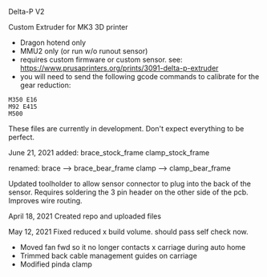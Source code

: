 Delta-P V2

Custom Extruder for MK3 3D printer
- Dragon hotend only
- MMU2 only (or run w/o runout sensor)
- requires custom firmware or custom sensor. see: https://www.prusaprinters.org/prints/3091-delta-p-extruder
- you will need to send the following gcode commands to calibrate for the gear reduction:
```
M350 E16
M92 E415
M500
```

These files are currently in development. Don't expect everything to be perfect.

June 21, 2021 
added:
brace_stock_frame 
clamp_stock_frame

renamed: 
brace --> brace_bear_frame 
clamp --> clamp_bear_frame

Updated toolholder to allow sensor connector to plug into the back of the sensor. Requires soldering the 3 pin header on the other side of the pcb. Improves wire routing.

April 18, 2021
Created repo and uploaded files

May 12, 2021
Fixed reduced x build volume. should pass self check now.
- Moved fan fwd so it no longer contacts x carriage during auto home
- Trimmed back cable management guides on carriage
- Modified pinda clamp
